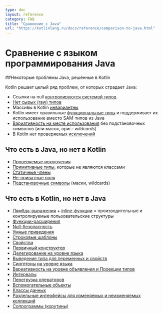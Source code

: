 ```yaml
---
type: doc
layout: reference
category: FAQ
title: "Сравнение с Java"
url: "https://kotlinlang.ru/docs/reference/comparison-to-java.html"
---
```


<!--# Comparison to Java Programming Language-->
# Сравнение с языком программирования Java

<!--## Some Java issues addressed in Kotlin-->
##Некоторые проблемы Java, решённые в Kotlin

<!--Kotlin fixes a series of issues that Java suffers from-->
Kotlin решает целый ряд проблем, от которых страдает Java:
<!--
 Null references are [controlled by the type system](null-safety.html).
 [No raw types](java-interop.html)
 Arrays in Kotlin are [invariant](basic-types.html#arrays)
 Kotlin has proper [function types](lambdas.html#function-types), as opposed to Java's SAM-conversions
 [Use-site variance](generics.html#use-site-variance-type-projections) without wildcards
 Kotlin does not have checked [exceptions](exceptions.html)
 -->

* Ссылки на null [контролируются системой типов](null-safety.html).
* [Нет сырых (raw) типов](java-interop.html)
* Массивы в Kotlin [инвариантны](basic-types.html#arrays)
* Kotlin имеет правильные [функциональные типы](lambdas.html#function-types) и поддерживает их использование вместо SAM-типов из Java
* [Вариативность на месте использования](generics.html#use-site-variance-type-projections) без подстановочных символов (или масок, ориг.: _wildcards_)
* В Kotlin нет проверяемых [исключений](exceptions.html)

<!--## What Java has that Kotlin does not-->
## Что есть в Java, но нет в Kotlin
<!--[Checked exceptions](exceptions.html)
* [Primitive types](basic-types.html) that are not classes
* [Static members](classes.html)
* [Non-private fields](properties.html)
* [Wildcard-types](generics.html)-->

* [Проверяемые исключения](exceptions.html)
* [Примитивные типы](basic-types.html), которые не являются классами
* [Статичные члены](classes.html)
* [Не-приватные поля](properties.html)
* [Подстановочные символы](generics.html) (маски, wildcards)

<!--## What Kotlin has that Java does not-->
## Что есть в Kotlin, но нет в Java
<!--
* [Lambda expressions](lambdas.html) + [Inline functions](inline-functions.html) = performant custom control structures
* [Extension functions](extensions.html)
* [Null-safety](null-safety.html)
* [Smart casts](typecasts.html)
* [String templates](basic-types.html#strings)
* [Properties](properties.html)
* [Primary constructors](classes.html)
* [First-class delegation](delegation.html)
* [Type inference for variable and property types](basic-types.html)
* [Singletons](object-declarations.html)
* [Declaration-site variance & Type projections](generics.html)
* [Range expressions](ranges.html)
* [Operator overloading](operator-overloading.html)
* [Companion objects](classes.html#companion-objects)
* [Data classes](data-classes.html)
* [Separate interfaces for read-only and mutable collections](collections.html)-->

* [Лямбда-выражения](lambdas.html) + [inline-функции](inline-functions.html) = производительные и контролируемые пользовательские структуры
* [Функции-расширения](extensions.html)
* [Null-безопасность](null-safety.html)
* [Умные приведения](typecasts.html)
* [Строковые шаблоны](basic-types.html#strings)
* [Свойства](properties.html)
* [Первичный конструктор](classes.html)
* [Делегирование на уровне языка](delegation.html)
* [Выведение типа для переменных и свойств](basic-types.html)
* [Синглтоны на уровне языка](object-declarations.html)
* [Вариативность на уровне объявления и Проекции типов](generics.html)
* [Интервалы](ranges.html)
* [Перегрузка операторов](operator-overloading.html)
* [Вспомогательные объекты](classes.html#companion-objects)
* [Классы данных](data-classes.html)
* [Раздельные интерфейсы для изменяемых и неизменяемых коллекций](collections-overview#collection-types.html)
* [Сопрограммы (корутины)](coroutines.html)
